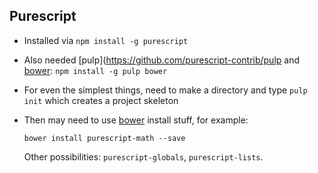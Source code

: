 ## Purescript

- Installed via `npm install -g purescript`

- Also needed [pulp](https://github.com/purescript-contrib/pulp and
  [bower](https://bower.io): `npm install -g pulp bower`

- For even the simplest things, need to make a directory and type
  `pulp init` which creates a project skeleton

- Then may need to use [bower](https://bower.io) install stuff, for
  example:

  ```shell
  bower install purescript-math --save
  ```

  Other possibilities: `purescript-globals`, `purescript-lists`.
